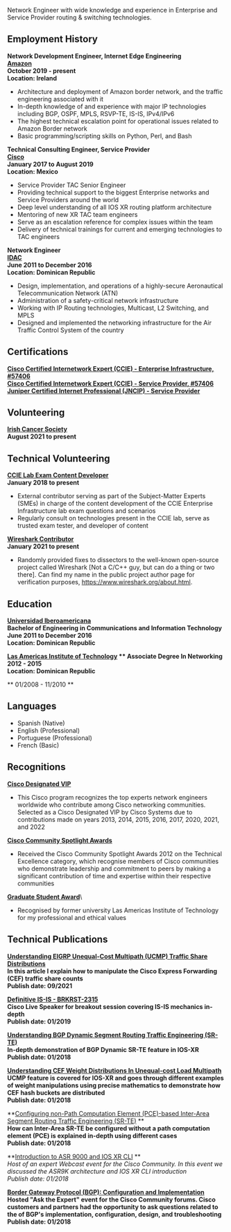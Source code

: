 Network Engineer with wide knowledge and experience in Enterprise and Service Provider routing & switching technologies.

## Employment History

**Network Development Engineer, Internet Edge Engineering**\
**[Amazon](https://aws.amazon.com/)**\
**October 2019 - present**\
**Location: Ireland**

* Architecture and deployment of Amazon border network, and the traffic engineering associated with it
* In-depth knowledge of and experience with major IP technologies including BGP, OSPF, MPLS, RSVP-TE, IS-IS, IPv4/IPv6
* The highest technical escalation point for operational issues related to Amazon Border network
* Basic programming/scripting skills on Python, Perl, and Bash

**Technical Consulting Engineer, Service Provider**\
**[Cisco](cisco.com/)**\
**January 2017 to August 2019**\
**Location: Mexico**

* Service Provider TAC Senior Engineer
* Providing technical support to the biggest Enterprise networks and Service Providers around the world
* Deep level understanding of all IOS XR routing platform architecture
* Mentoring of new XR TAC team engineers
* Serve as an escalation reference for complex issues within the team
* Delivery of technical trainings for current and emerging technologies to TAC engineers

**Network Engineer**\
**[IDAC](https://www.idac.gob.do/)**\
**June 2011 to December 2016**\
**Location: Dominican Republic**

* Design, implementation, and operations of a highly-secure Aeronautical Telecommunication Network (ATN)
* Administration of a safety-critical network infrastructure
* Working with IP Routing technologies, Multicast, L2 Switching, and MPLS
* Designed and implemented the networking infrastructure for the Air Traffic Control System of the country

## Certifications

**[Cisco Certified Internetwork Expert (CCIE) - Enterprise Infrastructure, #57406](https://www.cisco.com/c/en/us/training-events/training-certifications/certifications/expert.html)**\
**[Cisco Certified Internetwork Expert (CCIE) - Service Provider, #57406](https://www.cisco.com/c/en/us/training-events/training-certifications/certifications/expert.html)**\
**[Juniper Certified Internet Professional (JNCIP) - Service Provider](https://www.juniper.net/us/en/training/certification/tracks/service-provider-routing-switching/jncip-sp.html)**

## Volunteering

**[Irish Cancer Society](https://https://www.cancer.ie/)**\
**August 2021 to present**

## Technical Volunteering

**[CCIE Lab Exam Content Developer](https://learningnetwork.cisco.com/s/article/sme-recruitment-program-overview/)**\
**January 2018 to present**
* External contributor serving as part of the Subject-Matter Experts (SMEs) in charge of the content development of the CCIE Enterprise Infrastructure lab exam questions and scenarios
* Regularly consult on technologies present in the CCIE lab, serve as trusted exam tester, and developer of content

**[Wireshark Contributor](https://www.wireshark.org/about.html/)**\
**January 2021 to present**
* Randomly provided fixes to dissectors to the well-known open-source project called Wireshark [Not a C/C++ guy, but can do a thing or two there]. Can find my name in the public project author page for verification purposes, https://www.wireshark.org/about.html.

## Education

**[Universidad Iberoamericana](https://www.unibe.edu.do/)**\
**Bachelor of Engineering in Communications and Information Technology**\
**June 2011 to December 2016**\
**Location: Dominican Republic**

**[Las Americas Institute of Technology](https://itla.edu.do/) 
** Associate Degree In Networking**\
**2012 - 2015**\
**Location: Dominican Republic**

** 01/2008 - 11/2010 **

## Languages
* Spanish (Native)
* English (Professional)
* Portuguese (Professional)
* French (Basic)

## Recognitions

**[Cisco Designated VIP](https://www.cisco.com/c/en/us/support/web/communities/vip.html)**
* This Cisco program recognizes the top experts network engineers worldwide who contribute among Cisco networking communities. Selected as a Cisco Designated VIP by Cisco Systems due to contributions made on years 2013, 2014, 2015, 2016, 2017, 2020, 2021, and 2022

**[Cisco Community Spotlight Awards](https://learningnetwork.cisco.com/s/spotlight-awards)**
* Received the Cisco Community Spotlight Awards 2012 on the Technical Excellence category, which recognise members of Cisco communities who demonstrate leadership and commitment to peers by making a significant contribution of time and expertise within their respective communities

**[Graduate Student Award](https://itla.edu.do/)**\
* Recognised by former university Las Americas Institute of Technology for my professional and ethical values

## Technical Publications

**[Understanding EIGRP Unequal-Cost Multipath (UCMP) Traffic Share Distributions](https://is.gd/gvpoTM)**\
**In this article I explain how to manipulate the Cisco Express Forwarding (CEF) traffic share counts**\
**Publish date: 09/2021**

**[Definitive IS-IS - BRKRST-2315](https://bit.ly/2ZDPTEu)**\
**Cisco Live Speaker for breakout session covering IS-IS mechanics in-depth**\
**Publish date: 01/2019**

**[Understanding BGP Dynamic Segment Routing Traffic Engineering (SR-TE)](https://bit.ly/2Q4MkqB)**\
**In-depth demonstration of BGP Dynamic SR-TE feature in IOS-XR**\
**Publish date: 01/2018**

**[Understanding CEF Weight Distributions In Unequal-cost Load Multipath](https://bit.ly/2PEsFIZ)**\
**UCMP feature is covered for IOS-XR and goes through different examples of weight manipulations using precise mathematics to demonstrate how CEF hash buckets are distributed**\
**Publish date: 01/2018**

**[Configuring non-Path Computation Element (PCE)-based Inter-Area Segment Routing Traffic Engineering (SR-TE)](https://bit.ly/2Rm01xM) **\
**How can Inter-Area SR-TE be configured without a path computation element (PCE) is explained in-depth using different cases**\
**Publish date: 01/2018**

**[Introduction to ASR 9000 and IOS XR CLI](https://bit.ly/2CutlvL) **\
*Host of an expert Webcast event for the Cisco Community. In this event we discussed the ASR9K architecture and IOS XR CLI introduction*\
*Publish date: 01/2018*

**[Border Gateway Protocol (BGP): Configuration and Implementation](https://bit.ly/2W5BrnB)**\
**Hosted "Ask the Expert" event for the Cisco Community forums. Cisco customers and partners had the opportunity to ask questions related to the of BGP's implementation, configuration, design, and troubleshooting**\
**Publish date: 01/2018**
